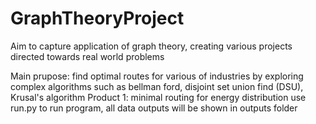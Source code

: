 # GraphTheoryProject
Aim to capture application of graph theory, creating various projects directed towards real world problems 

Main prupose: find optimal routes for various of industries by exploring complex algorithms such as bellman ford, disjoint set union find (DSU), Krusal's algorithm
  Product 1: minimal routing for energy distribution 
  use run.py to run program, all data outputs will be shown in outputs folder


